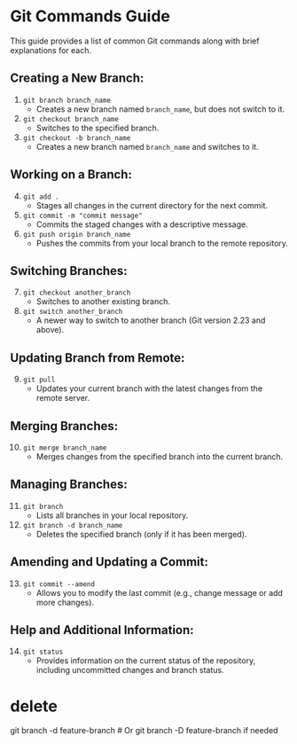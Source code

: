 
# Git Commands Guide

This guide provides a list of common Git commands along with brief explanations for each.

## Creating a New Branch:
1. `git branch branch_name`  
   - Creates a new branch named `branch_name`, but does not switch to it.
2. `git checkout branch_name`  
   - Switches to the specified branch.
3. `git checkout -b branch_name`  
   - Creates a new branch named `branch_name` and switches to it.

## Working on a Branch:
4. `git add .`  
   - Stages all changes in the current directory for the next commit.
5. `git commit -m "commit message"`  
   - Commits the staged changes with a descriptive message.
6. `git push origin branch_name`  
   - Pushes the commits from your local branch to the remote repository.

## Switching Branches:
7. `git checkout another_branch`  
   - Switches to another existing branch.
8. `git switch another_branch`  
   - A newer way to switch to another branch (Git version 2.23 and above).

## Updating Branch from Remote:
9. `git pull`  
   - Updates your current branch with the latest changes from the remote server.

## Merging Branches:
10. `git merge branch_name`  
    - Merges changes from the specified branch into the current branch.

## Managing Branches:
11. `git branch`  
    - Lists all branches in your local repository.
12. `git branch -d branch_name`  
    - Deletes the specified branch (only if it has been merged).

## Amending and Updating a Commit:
13. `git commit --amend`  
    - Allows you to modify the last commit (e.g., change message or add more changes).

## Help and Additional Information:
14. `git status`  
    - Provides information on the current status of the repository, including uncommitted changes and branch status.


# delete
git branch -d feature-branch  # Or git branch -D feature-branch if needed
